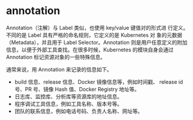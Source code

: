 # annotation

Annotation（注解）与 Label 类似，也使用 key/value 键值对的形式进 行定义。不同的是 Label 具有严格的命名规则，它定义的是 Kubernetes 对 象的元数据（Metadata），并且用于 Label Selector。Annotation 则是用户任意定义的附加信息，以便于外部工具查找。在很多时候，Kubernetes 的模块自身会通过 Annotation 标记资源对象的一些特殊信息。

通常来说，用 Annotation 来记录的信息如下。 

+ build 信息、release 信息、Docker 镜像信息等，例如时间戳、 release id号、PR 号、镜像 Hash 值、Docker Registry 地址等。
+ 日志库、监控库、分析库等资源库的地址信息。
+ 程序调试工具信息，例如工具名称、版本号等。
+ 团队的联系信息，例如电话号码、负责人名称、网址等。
